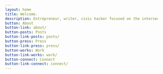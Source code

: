 ```yaml
---
layout: home
title: Welcome.
description: Entrepreneur, writer, civic hacker focused on the intersection of design, technology and democracy.
button: About
button-link: about/
button-posts: Posts
button-link-posts: posts/
button-press: Press
button-link-press: press/
button-works: Work
button-link-works: work/
button-connect: Connect
button-link-connect: connect/
---
```

